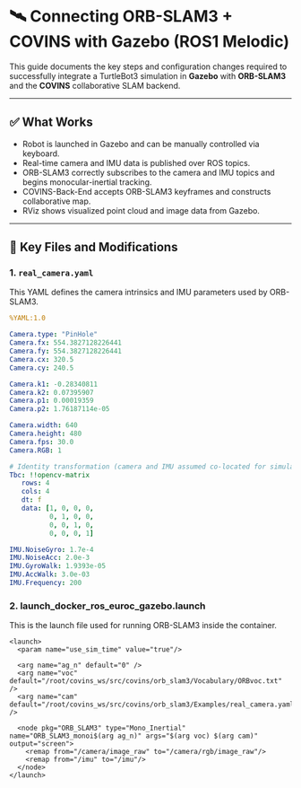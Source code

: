 # 🛰️ Connecting ORB-SLAM3 + COVINS with Gazebo (ROS1 Melodic)

This guide documents the key steps and configuration changes required to successfully integrate a TurtleBot3 simulation in **Gazebo** with **ORB-SLAM3** and the **COVINS** collaborative SLAM backend.

---

## ✅ What Works

- Robot is launched in Gazebo and can be manually controlled via keyboard.
- Real-time camera and IMU data is published over ROS topics.
- ORB-SLAM3 correctly subscribes to the camera and IMU topics and begins monocular-inertial tracking.
- COVINS-Back-End accepts ORB-SLAM3 keyframes and constructs collaborative map.
- RViz shows visualized point cloud and image data from Gazebo.

---

## 🧾 Key Files and Modifications

### 1. `real_camera.yaml`

This YAML defines the camera intrinsics and IMU parameters used by ORB-SLAM3.

```yaml
%YAML:1.0

Camera.type: "PinHole"
Camera.fx: 554.3827128226441
Camera.fy: 554.3827128226441
Camera.cx: 320.5
Camera.cy: 240.5

Camera.k1: -0.28340811
Camera.k2: 0.07395907
Camera.p1: 0.00019359
Camera.p2: 1.76187114e-05

Camera.width: 640
Camera.height: 480
Camera.fps: 30.0
Camera.RGB: 1

# Identity transformation (camera and IMU assumed co-located for simulation)
Tbc: !!opencv-matrix
   rows: 4
   cols: 4
   dt: f
   data: [1, 0, 0, 0,
          0, 1, 0, 0,
          0, 0, 1, 0,
          0, 0, 0, 1]

IMU.NoiseGyro: 1.7e-4
IMU.NoiseAcc: 2.0e-3
IMU.GyroWalk: 1.9393e-05
IMU.AccWalk: 3.0e-03
IMU.Frequency: 200
```
### 2. launch_docker_ros_euroc_gazebo.launch

This is the launch file used for running ORB-SLAM3 inside the container.

```
<launch>
  <param name="use_sim_time" value="true"/>

  <arg name="ag_n" default="0" />
  <arg name="voc" default="/root/covins_ws/src/covins/orb_slam3/Vocabulary/ORBvoc.txt" />
  <arg name="cam" default="/root/covins_ws/src/covins/orb_slam3/Examples/real_camera.yaml" />

  <node pkg="ORB_SLAM3" type="Mono_Inertial" name="ORB_SLAM3_monoi$(arg ag_n)" args="$(arg voc) $(arg cam)" output="screen">
    <remap from="/camera/image_raw" to="/camera/rgb/image_raw"/>
    <remap from="/imu" to="/imu"/>
  </node>
</launch>
```



